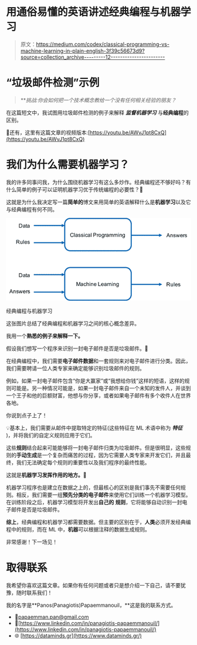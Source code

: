 # 用通俗易懂的英语讲述经典编程与机器学习

> 原文：<https://medium.com/codex/classical-programming-vs-machine-learning-in-plain-english-3f39c56673d9?source=collection_archive---------12----------------------->

# “垃圾邮件检测”示例

> ***挑战:*你会如何把一个技术概念教给一个没有任何相关经验的朋友？**

在这篇短文中，我试图用垃圾邮件检测的例子来解释 ***监督机器学习*** 与**经典编程**的区别。

🎥还有，这里有这篇文章的视频版本:[https://youtu.be/AWvJ1pt8CxQ](https://youtu.be/AWvJ1pt8CxQ)

# 我们为什么需要机器学习？

我的许多同事问我，为什么围绕机器学习有这么多炒作。经典编程还不够好吗？有什么简单的例子可以证明机器学习优于传统编程的必要性？🤔

这就是为什么我决定写一篇**简单的**博文来用简单的英语解释什么是**机器学习**以及它与经典编程有何不同。

![](img/e2c9147ed9a9934fd5d7605d567c7c59.png)

经典编程与机器学习

这张图片总结了经典编程和机器学习之间的核心概念差异。

我用一个**熟悉的例子来解释一下。**

假设我们想写一个程序来识别一封电子邮件是否是垃圾邮件。📧

在经典编程中，我们需要**电子邮件数据**和一套规则来对电子邮件进行分类。因此，我们需要聘请一位人类专家来确定能够识别垃圾邮件的规则。

例如，如果一封电子邮件包含“你是大赢家”或“我想给你钱”这样的短语，这样的规则可能是。另一种情况可能是，如果一封电子邮件来自一个未知的发件人，并谈到一个王子和他的巨额财富，他想与你分享，或者如果电子邮件有多个收件人在世界各地。

你说到点子上了！

💡基本上，我们需要从邮件中提取特定的特征(这些特征在 ML 术语中称为 ***特征*** )，并将我们的自定义规则应用于它们。

这些**规则**结合起来可能能够将一封电子邮件归类为垃圾邮件。但是很明显，这些规则的**手动生成**是一个复杂而痛苦的过程，因为它需要人类专家来开发它们，并且最终，我们无法确定每个规则的重要性以及我们程序的最终性能。

这就是**机器学习发挥作用的地方。**🤖

机器学习程序也是建立在数据之上的，但最核心的区别是我们事先不需要任何规则。相反，我们需要一组**预先分类的电子邮件**来使用它们训练一个机器学习模型。在训练阶段之后，机器学习模型将开发出**自己的** **规则**，它将能够自动识别一封电子邮件是否是垃圾邮件。

**综上**，经典编程和机器学习都需要数据。但主要的区别在于，**人类**必须开发经典编程中的规则，而在 ML 中，**机器**可以根据注释的数据生成规则。

非常感谢！下一场见！

# 取得联系

我希望你喜欢这篇文章。如果你有任何问题或者只是想介绍一下自己，请不要犹豫，随时联系我们！

我的名字是**Panos(Panagiotis)Papaemmanouil，**这是我的联系方式。

*   📧[papaemman.pan@gmail.com](mailto:papaemman.pan@gmail.com)
*   💬[https://www.linkedin.com/in/panagiotis-papaemmanouil/](https://www.linkedin.com/in/panagiotis-papaemmanouil/)
*   🌐 [https://dataminds.gr](https://www.dataminds.gr/)